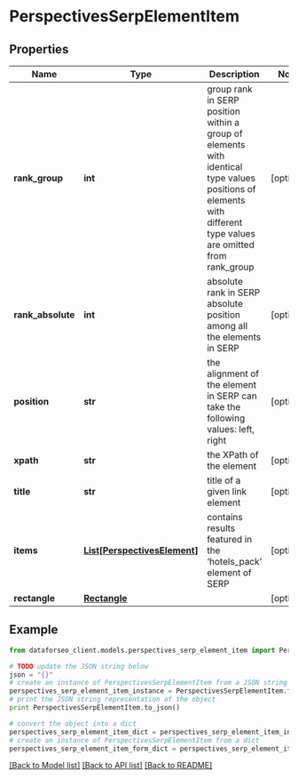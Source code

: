 # PerspectivesSerpElementItem


## Properties

Name | Type | Description | Notes
------------ | ------------- | ------------- | -------------
**rank_group** | **int** | group rank in SERP position within a group of elements with identical type values positions of elements with different type values are omitted from rank_group | [optional] 
**rank_absolute** | **int** | absolute rank in SERP absolute position among all the elements in SERP | [optional] 
**position** | **str** | the alignment of the element in SERP can take the following values: left, right | [optional] 
**xpath** | **str** | the XPath of the element | [optional] 
**title** | **str** | title of a given link element | [optional] 
**items** | [**List[PerspectivesElement]**](PerspectivesElement.md) | contains results featured in the ‘hotels_pack’ element of SERP | [optional] 
**rectangle** | [**Rectangle**](Rectangle.md) |  | [optional] 

## Example

```python
from dataforseo_client.models.perspectives_serp_element_item import PerspectivesSerpElementItem

# TODO update the JSON string below
json = "{}"
# create an instance of PerspectivesSerpElementItem from a JSON string
perspectives_serp_element_item_instance = PerspectivesSerpElementItem.from_json(json)
# print the JSON string representation of the object
print PerspectivesSerpElementItem.to_json()

# convert the object into a dict
perspectives_serp_element_item_dict = perspectives_serp_element_item_instance.to_dict()
# create an instance of PerspectivesSerpElementItem from a dict
perspectives_serp_element_item_form_dict = perspectives_serp_element_item.from_dict(perspectives_serp_element_item_dict)
```
[[Back to Model list]](../README.md#documentation-for-models) [[Back to API list]](../README.md#documentation-for-api-endpoints) [[Back to README]](../README.md)


